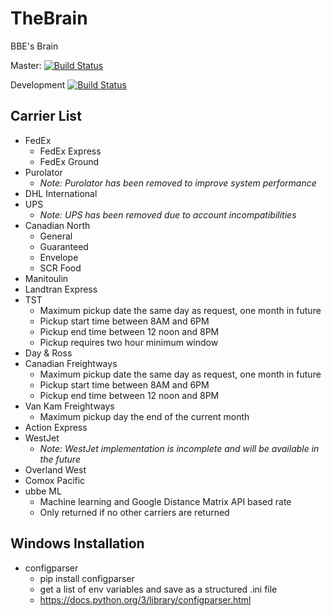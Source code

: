 # TheBrain
BBE's Brain

Master: [![Build Status](https://travis-ci.com/BBEexpediting/TheBrain.svg?token=igAtPdK2ccmHYafa1imJ&branch=master)](https://travis-ci.com/BBEexpediting/TheBrain) 

Development [![Build Status](https://travis-ci.com/BBEexpediting/TheBrain.svg?token=igAtPdK2ccmHYafa1imJ&branch=development)](https://travis-ci.com/BBEexpediting/TheBrain)

## Carrier List
- FedEx
    - FedEx Express
    - FedEx Ground
-  Purolator
    - *Note: Purolator has been removed to improve system performance*
- DHL International
- UPS
    - *Note: UPS has been removed due to account incompatibilities*
- Canadian North
    - General
    - Guaranteed
    - Envelope
    - SCR Food
- Manitoulin
- Landtran Express
- TST
    - Maximum pickup date the same day as request, one month in future
    - Pickup start time between 8AM and 6PM
    - Pickup end time between 12 noon and 8PM
    - Pickup requires two hour minimum window
- Day & Ross
- Canadian Freightways
    - Maximum pickup date the same day as request, one month in future
    - Pickup start time between 8AM and 6PM
    - Pickup end time between 12 noon and 8PM
- Van Kam Freightways
    - Maximum pickup day the end of the current month
- Action Express
- WestJet
    - *Note: WestJet implementation is incomplete and will be available in the future*
- Overland West
- Comox Pacific
- ubbe ML
  - Machine learning and Google Distance Matrix API based rate
  - Only returned if no other carriers are returned
  
## Windows Installation
- configparser
  - pip install configparser
  - get a list of env variables and save as a structured .ini file
  - https://docs.python.org/3/library/configparser.html